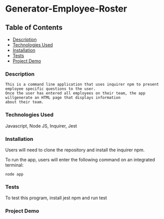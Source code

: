 # Generator-Employee-Roster

## Table of Contents
* [Description](#description)
* [Technologies Used](#technologies-used)
* [Installation](#installation)
* [Tests](#tests)
* [Project Demo](#project-demo)


### Description 
```
This is a command line application that uses inquirer npm to present employee specific questions to the user. 
Once the user has entered all employees on their team, the app willgenerate an HTML page that displays information
about their team.
```
### Technologies Used
Javascript, Node JS, Inquirer, Jest

### Installation
Users will need to clone the repository and install the inquirer npm.

To run the app, users will enter the following command on an integrated terminal:
```
node app
```

### Tests
To test this program, install jest npm and run test

### Project Demo




